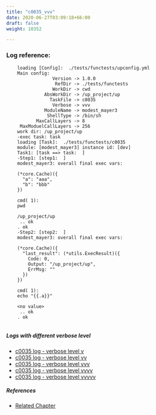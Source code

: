 ```yaml
---
title: "c0035_vvv"
date: 2020-06-27T03:09:18+66:00
draft: false
weight: 10352

---
```


### Log reference: <no value>

```
    loading [Config]:  ./tests/functests/upconfig.yml
    Main config:
                 Version -> 1.0.0
                  RefDir -> ./tests/functests
                 WorkDir -> cwd
              AbsWorkDir -> /up_project/up
                TaskFile -> c0035
                 Verbose -> vvv
              ModuleName -> modest_mayer3
               ShellType -> /bin/sh
           MaxCallLayers -> 8
     MaxModuelCallLayers -> 256
    work dir: /up_project/up
    -exec task: task
    loading [Task]:  ./tests/functests/c0035
    module: [modest_mayer3] instance id: [dev]
    Task1: [task ==> task:  ]
    -Step1: [step1:  ]
    modest_mayer3: overall final exec vars:
    
    (*core.Cache)({
      "a": "aaa",
      "b": "bbb"
    })
    
    cmd( 1):
    pwd
    
    /up_project/up
     .. ok
    . ok
    -Step2: [step2:  ]
    modest_mayer3: overall final exec vars:
    
    (*core.Cache)({
      "last_result": (*utils.ExecResult)({
        Code: 0,
        Output: "/up_project/up",
        ErrMsg: ""
      })
    })
    
    cmd( 1):
    echo "{{.a}}"
    
    <no value>
     .. ok
    . ok
    
```

##### Logs with different verbose level
* [c0035 log - verbose level v](../../logs/c0035_v)
* [c0035 log - verbose level vv](../../logs/c0035_vv)
* [c0035 log - verbose level vvv](../../logs/c0035_vvv)
* [c0035 log - verbose level vvvv](../../logs/c0035_vvvv)
* [c0035 log - verbose level vvvvv](../../logs/c0035_vvvvv)

##### References
* [Related Chapter](../../vars/c0035)
